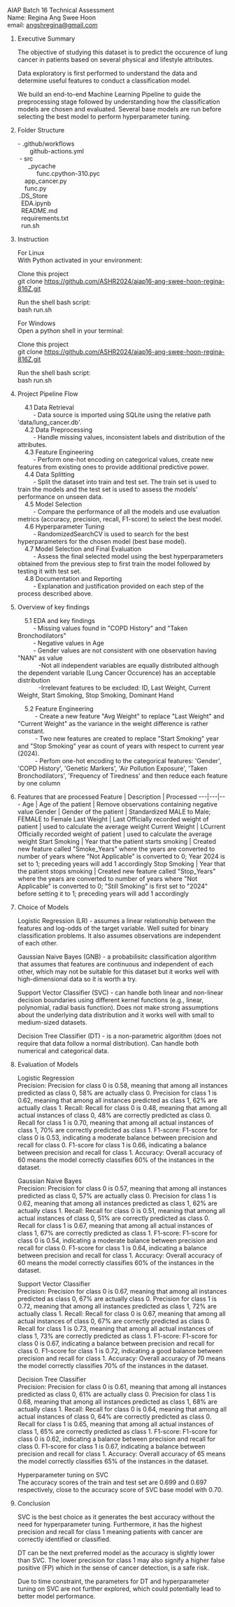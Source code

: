 AIAP Batch 16 Technical Assessment\
Name: Regina Ang Swee Hoon\
email: angshregina@gmail.com


1. Executive Summary
    
    The objective of studying this dataset is to predict the occurence of lung cancer in patients based on several physical and lifestyle attributes.

    Data exploratory is first performed to understand the data and determine useful features to conduct a classification model.

    We build an end-to-end Machine Learning Pipeline to guide the preprocessing stage followed by understanding how the classification models are chosen and evaluated. Several base models are run before selecting the best model to perform hyperparameter tuning.

2. Folder Structure
  
    \- .github/workflows\
  &nbsp;&nbsp;&nbsp;&nbsp;&nbsp;&nbsp;&nbsp;github-actions.yml\
  &nbsp;- src\
  &nbsp;&nbsp;&nbsp;&nbsp;&nbsp; _pycache\
  &nbsp;&nbsp;&nbsp;&nbsp;&nbsp;&nbsp;&nbsp;&nbsp;&nbsp;&nbsp; func.cpython-310.pyc\
&nbsp;&nbsp;&nbsp;&nbsp;app_cancer.py\
  &nbsp;&nbsp;&nbsp;&nbsp;func.py\
  &nbsp;.DS_Store\
    &nbsp;&nbsp;EDA.ipynb\
  &nbsp;&nbsp;README.md\
  &nbsp;&nbsp;requirements.txt\
  &nbsp;&nbsp;run.sh

3. Instruction

    For Linux\
    With Python activated in your environment:

    Clone this project\
    git clone https://github.com/ASHR2024/aiap16-ang-swee-hoon-regina-816Z.git

    Run the shell bash script:\
    bash run.sh

    For Windows\
    Open a python shell in your terminal:

    Clone this project\
    git clone https://github.com/ASHR2024/aiap16-ang-swee-hoon-regina-816Z.git

    Run the shell bash script:\
    bash run.sh


4. Project Pipeline Flow

    &nbsp;&nbsp;&nbsp;&nbsp;4.1 Data Retrieval\
    &nbsp;&nbsp;&nbsp;&nbsp;&nbsp;&nbsp;&nbsp;&nbsp;&nbsp;- Data source is imported using SQLite using the relative path 'data/lung_cancer.db'.\
    &nbsp;&nbsp;&nbsp;&nbsp;4.2 Data Preprocessing\
    &nbsp;&nbsp;&nbsp;&nbsp;&nbsp;&nbsp;&nbsp;&nbsp;&nbsp;- Handle missing values, inconsistent labels and distribution of the attributes.   
    &nbsp;&nbsp;&nbsp;&nbsp;4.3 Feature Engineering\
    &nbsp;&nbsp;&nbsp;&nbsp;&nbsp;&nbsp;&nbsp;&nbsp;&nbsp;- Perform one-hot encoding on categorical values, create new features from existing ones to provide additional predictive power.\
    &nbsp;&nbsp;&nbsp;&nbsp;4.4 Data Splitting\
    &nbsp;&nbsp;&nbsp;&nbsp;&nbsp;&nbsp;&nbsp;&nbsp;&nbsp;- Split the dataset into train and test set. The train set is used to train the models and the test set is used to assess the models' performance on unseen data. \
    &nbsp;&nbsp;&nbsp;&nbsp;4.5 Model Selection\
    &nbsp;&nbsp;&nbsp;&nbsp;&nbsp;&nbsp;&nbsp;&nbsp;&nbsp;- Compare the performance of all the models and use evaluation metrics (accuracy, precision, recall, F1-score) to select the best model.\
    &nbsp;&nbsp;&nbsp;&nbsp;4.6 Hyperparameter Tuning\
    &nbsp;&nbsp;&nbsp;&nbsp;&nbsp;&nbsp;&nbsp;&nbsp;&nbsp;- RandomizedSearchCV is used to search for the best hyperparameters for the chosen model (best base model).\
    &nbsp;&nbsp;&nbsp;&nbsp;4.7 Model Selection and Final Evaluation\
    &nbsp;&nbsp;&nbsp;&nbsp;&nbsp;&nbsp;&nbsp;&nbsp;&nbsp;- Assess the final selected model using the best hyperparameters obtained from the previous step to first train the model followed by testing it with test set.\
    &nbsp;&nbsp;&nbsp;&nbsp;4.8 Documentation and Reporting\
    &nbsp;&nbsp;&nbsp;&nbsp;&nbsp;&nbsp;&nbsp;&nbsp;&nbsp;- Explanation and justification provided on each step of the process described above.


5. Overview of key findings

    &nbsp;&nbsp;&nbsp;&nbsp;5.1 EDA and key findings\
    &nbsp;&nbsp;&nbsp;&nbsp;&nbsp;&nbsp;&nbsp;&nbsp;&nbsp;- Missing values found in "COPD History" and "Taken Bronchodilators"\
    &nbsp;&nbsp;&nbsp;&nbsp;&nbsp;&nbsp;&nbsp;&nbsp;&nbsp;- Negative values in Age\
    &nbsp;&nbsp;&nbsp;&nbsp;&nbsp;&nbsp;&nbsp;&nbsp;&nbsp;- Gender values are not consistent with one observation having "NAN" as value\
    &nbsp;&nbsp;&nbsp;&nbsp;&nbsp;&nbsp;&nbsp;&nbsp;&nbsp;&nbsp;&nbsp;&nbsp;-Not all independent variables are equally distributed although the dependent variable (Lung Cancer Occurence) has an acceptable distribution\
    &nbsp;&nbsp;&nbsp;&nbsp;&nbsp;&nbsp;&nbsp;&nbsp;&nbsp;&nbsp;&nbsp;&nbsp;-Irrelevant features to be excluded: ID, Last Weight, Current Weight, Start Smoking, Stop Smoking, Dominant Hand

    &nbsp;&nbsp;&nbsp;&nbsp;5.2 Feature Engineering\
    &nbsp;&nbsp;&nbsp;&nbsp;&nbsp;&nbsp;&nbsp;&nbsp;&nbsp;&nbsp;- Create a new feature "Avg Weight" to replace "Last Weight" and "Current Weight" as the variance in the weight difference is rather constant.\
    &nbsp;&nbsp;&nbsp;&nbsp;&nbsp;&nbsp;&nbsp;&nbsp;&nbsp;&nbsp;- Two new features are created to replace "Start Smoking" year and "Stop Smoking" year as count of years with respect to current year (2024).\
    &nbsp;&nbsp;&nbsp;&nbsp;&nbsp;&nbsp;&nbsp;&nbsp;&nbsp;&nbsp;- Perfom one-hot encoding to the categorical features: 'Gender', 'COPD History', 'Genetic Markers', 'Air Pollution Exposure', 'Taken Bronchodilators', 'Frequency of Tiredness' and then reduce each feature by one column

6. Features that are processed
    Feature | Description | Processed
    ---|---|---
    Age | Age of the patient | Remove observations containing negative value
    Gender | Gender of the patient | Standardized MALE to Male; FEMALE to Female
    Last Weight | Last Officially recorded weight of patient | used to calculate the average weight
    Current Weight | LCurrent Officially recorded weight of patient | used to calculate the average weight
    Start Smoking | Year that the patient starts smoking | Created new feature called "Smoke_Years" where the years are converted to number of years where "Not Applicable" is converted to 0; Year 2024 is set to 1; preceding years will add 1 accordingly
    Stop Smoking | Year that the patient stops smoking | Created new feature called "Stop_Years" where the years are converted to number of years where "Not Applicable" is converted to 0; "Still Smoking" is first set to "2024" before setting it to 1; preceding years will add 1 accordingly
  
7. Choice of Models

    Logistic Regression (LR) - assumes a linear relationship between the features and log-odds of the target variable. Well suited for binary classification problems. It also assumes observations are independent of each other.

    Gaussian Naive Bayes (GNB) -  a probabilisitc classification algorithm that assumes that features are continuous and independent of each other, which may not be suitable for this dataset but it works well with high-dimensional data so it is worth a try.

    Support Vector Classifier (SVC) - can handle both linear and non-linear decision boundaries using different kernel functions (e.g., linear, polynomial, radial basis function). Does not make strong assumptions about the underlying data distribution and it works well with small to medium-sized datasets.

    Decision Tree Classifier (DT) - is a non-parametric algorithm (does not require that data follow a normal distribution). Can handle both numerical and categorical data.

8. Evaluation of Models

    Logistic Regression \
Precision: Precision for class 0 is 0.58, meaning that among all instances predicted as class 0, 58% are actually class 0.
Precision for class 1 is 0.62, meaning that among all instances predicted as class 1, 62% are actually class 1.
Recall: Recall for class 0 is 0.48, meaning that among all actual instances of class 0, 48% are correctly predicted as class 0.
Recall for class 1 is 0.70, meaning that among all actual instances of class 1, 70% are correctly predicted as class 1.
F1-score: F1-score for class 0 is 0.53, indicating a moderate balance between precision and recall for class 0.
F1-score for class 1 is 0.66, indicating a balance between precision and recall for class 1.
Accuracy: Overall accuracy of 60 means the model correctly classifies 60% of the instances in the dataset.

    Gaussian Naive Bayes\
Precision: Precision for class 0 is 0.57, meaning that among all instances predicted as class 0, 57% are actually class 0.
Precision for class 1 is 0.62, meaning that among all instances predicted as class 1, 62% are actually class 1.
Recall: Recall for class 0 is 0.51, meaning that among all actual instances of class 0, 51% are correctly predicted as class 0.
Recall for class 1 is 0.67, meaning that among all actual instances of class 1, 67% are correctly predicted as class 1.
F1-score: F1-score for class 0 is 0.54, indicating a moderate balance between precision and recall for class 0.
F1-score for class 1 is 0.64, indicating a balance between precision and recall for class 1.
Accuracy: Overall accuracy of 60 means the model correctly classifies 60% of the instances in the dataset.

    Support Vector Classifier\
Precision: Precision for class 0 is 0.67, meaning that among all instances predicted as class 0, 67% are actually class 0.
Precision for class 1 is 0.72, meaning that among all instances predicted as class 1, 72% are actually class 1.
Recall: Recall for class 0 is 0.67, meaning that among all actual instances of class 0, 67% are correctly predicted as class 0.
Recall for class 1 is 0.73, meaning that among all actual instances of class 1, 73% are correctly predicted as class 1.
F1-score: F1-score for class 0 is 0.67, indicating a balance between precision and recall for class 0.
F1-score for class 1 is 0.72, indicating a good balance between precision and recall for class 1.
Accuracy: Overall accuracy of 70 means the model correctly classifies 70% of the instances in the dataset.

    Decision Tree Classifier\
Precision: Precision for class 0 is 0.61, meaning that among all instances predicted as class 0, 61% are actually class 0.
Precision for class 1 is 0.68, meaning that among all instances predicted as class 1, 68% are actually class 1.
Recall: Recall for class 0 is 0.64, meaning that among all actual instances of class 0, 64% are correctly predicted as class 0.
Recall for class 1 is 0.65, meaning that among all actual instances of class 1, 65% are correctly predicted as class 1.
F1-score: F1-score for class 0 is 0.62, indicating a balance between precision and recall for class 0.
F1-score for class 1 is 0.67, indicating a balance between precision and recall for class 1.
Accuracy: Overall accuracy of 65 means the model correctly classifies 65% of the instances in the dataset.

    Hyperparameter tuning on SVC\
The accuracy scores of the train and test set are 0.699 and 0.697 respectively, close to the accuracy score of SVC base model with 0.70.

9. Conclusion

    SVC is the best choice as it generates the best accuracy without the need for hyperparameter tuning. Furthermore, it has the highest precision and recall for class 1 meaning patients with cancer are correctly identified or classified.

    DT can be the next preferred model as the accuracy is slightly lower than SVC. The lower precision for class 1 may also signify a higher false positive (FP) which in the sense of cancer detection, is a safe risk.

    Due to time constraint, the parameters for DT and hyperparameter tuning on SVC are not further explored, which could potentially lead to better model performance.